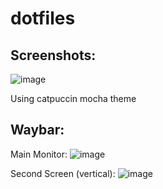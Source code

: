 # dotfiles

## Screenshots:
![image](https://github.com/Fiwa42/dotfiles/assets/69937337/32a20e7b-b5c7-44c0-92d1-4ebf48c7f44a)

Using catpuccin mocha theme

## Waybar:
Main Monitor:
![image](https://github.com/Fiwa42/dotfiles/assets/69937337/586ad397-74cc-4f82-a4b5-d8913f175368)

Second Screen (vertical):
![image](https://github.com/Fiwa42/dotfiles/assets/69937337/ac0f4362-8e7b-443c-8e47-219db4a252a7)

